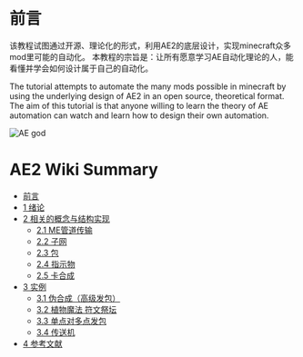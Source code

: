 # 前言

该教程试图通过开源、理论化的形式，利用AE2的底层设计，实现minecraft众多mod里可能的自动化。 本教程的宗旨是：让所有愿意学习AE自动化理论的人，能看懂并学会如何设计属于自己的自动化。

The tutorial attempts to automate the many mods possible in minecraft by using the underlying design of AE2 in an open source, theoretical format. The aim of this tutorial is that anyone willing to learn the theory of AE automation can watch and learn how to design their own automation.

![AE god](https://github.com/philogos/Applied-Energistics-2-From-Mastery-to-Ultimate-tutorial-series/assets/113762899/478cdd5a-6b31-4129-9462-c66843be1247)

# AE2 Wiki Summary

*  [前言](README.md)
* [1 绪论](1-绪论.md)
* [2 相关的概念与结构实现](2-相关的概念与实现/README.md)
  * [2.1 ME管道传输](2-相关的概念与实现/2.1-物品（数据）传输.md)
  * [2.2 子网](2-相关的概念与实现/2.2-子网.md)
  * [2.3 包](2-相关的概念与实现/2.3-发包.md)
  * [2.4 指示物](2-相关的概念与实现/2.4-指示物.md)
  * [2.5 卡合成](2-相关的概念与实现/2.5-卡合成.md)
* [3 实例](3-实例/README.md)
  * [3.1 伪合成（高级发包）](3-实例/3.1-伪合成（高级发包）.md)
  * [3.2 植物魔法 符文祭坛](3-实例/3.2-植物魔法符文祭坛.md)
  * [3.3 单点对多点发包](3-实例/3.3-单样板对多子网遍历发包.md)
  * [3.4 传送机](3-实例/3.4-传送机.md)
* [4 参考文献](4-参考文献.md)
